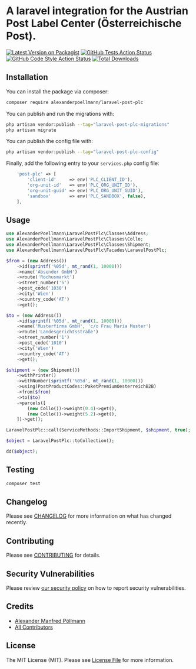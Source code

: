 # A laravel integration for the Austrian Post Label Center (Österreichische Post).

[![Latest Version on Packagist](https://img.shields.io/packagist/v/alexanderpoellmann/laravel-post-plc.svg?style=flat-square)](https://packagist.org/packages/alexanderpoellmann/laravel-post-plc)
[![GitHub Tests Action Status](https://img.shields.io/github/actions/workflow/status/alexanderpoellmann/laravel-post-plc/run-tests.yml?branch=main&label=tests&style=flat-square)](https://github.com/alexanderpoellmann/laravel-post-plc/actions?query=workflow%3Arun-tests+branch%3Amain)
[![GitHub Code Style Action Status](https://img.shields.io/github/actions/workflow/status/alexanderpoellmann/laravel-post-plc/fix-php-code-style-issues.yml?branch=main&label=code%20style&style=flat-square)](https://github.com/alexanderpoellmann/laravel-post-plc/actions?query=workflow%3A"Fix+PHP+code+style+issues"+branch%3Amain)
[![Total Downloads](https://img.shields.io/packagist/dt/alexanderpoellmann/laravel-post-plc.svg?style=flat-square)](https://packagist.org/packages/alexanderpoellmann/laravel-post-plc)

## Installation

You can install the package via composer:

```bash
composer require alexanderpoellmann/laravel-post-plc
```

You can publish and run the migrations with:

```bash
php artisan vendor:publish --tag="laravel-post-plc-migrations"
php artisan migrate
```

You can publish the config file with:

```bash
php artisan vendor:publish --tag="laravel-post-plc-config"
```

Finally, add the following entry to your `services.php` config file:

```php
    'post-plc' => [
        'client-id'     => env('PLC_CLIENT_ID'),
        'org-unit-id'   => env('PLC_ORG_UNIT_ID'),
        'org-unit-guid' => env('PLC_ORG_UNIT_GUID'),
        'sandbox'       => env('PLC_SANDBOX', false),
    ],
```

## Usage

```php
use AlexanderPoellmann\LaravelPostPlc\Classes\Address;
use AlexanderPoellmann\LaravelPostPlc\Classes\Collo;
use AlexanderPoellmann\LaravelPostPlc\Classes\Shipment;
use AlexanderPoellmann\LaravelPostPlc\Facades\LaravelPostPlc;

$from = (new Address())
    ->id(sprintf('%05d', mt_rand(1, 10000)))
    ->name('Absender GmbH')
    ->route('Rochusmarkt')
    ->street_number('5')
    ->post_code('1030')
    ->city('Wien')
    ->country_code('AT')
    ->get();

$to = (new Address())
    ->id(sprintf('%05d', mt_rand(1, 10000)))
    ->name('Musterfirma GmbH', 'c/o Frau Maria Muster')
    ->route('Landesgerichtsstraße')
    ->street_number('1')
    ->post_code('1010')
    ->city('Wien')
    ->country_code('AT')
    ->get();

$shipment = (new Shipment())
    ->withPrinter()
    ->withNumber(sprintf('%05d', mt_rand(1, 10000)))
    ->using(PostProductCodes::PaketPremiumOesterreichB2B)
    ->from($from)
    ->to($to)
    ->parcels([
        (new Collo())->weight(0.4)->get(),
        (new Collo())->weight(5.2)->get(),
    ])->get();

LaravelPostPlc::call(ServiceMethods::ImportShipment, $shipment, true);

$object = LaravelPostPlc::toCollection();

dd($object);

```

## Testing

```bash
composer test
```

## Changelog

Please see [CHANGELOG](CHANGELOG.md) for more information on what has changed recently.

## Contributing

Please see [CONTRIBUTING](CONTRIBUTING.md) for details.

## Security Vulnerabilities

Please review [our security policy](../../security/policy) on how to report security vulnerabilities.

## Credits

- [Alexander Manfred Pöllmann](https://github.com/AlexanderPoellmann)
- [All Contributors](../../contributors)

## License

The MIT License (MIT). Please see [License File](LICENSE.md) for more information.
